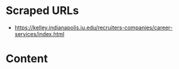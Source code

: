 # Scraped URLs
- https://kelley.indianapolis.iu.edu/recruiters-companies/career-services/index.html

# Content
